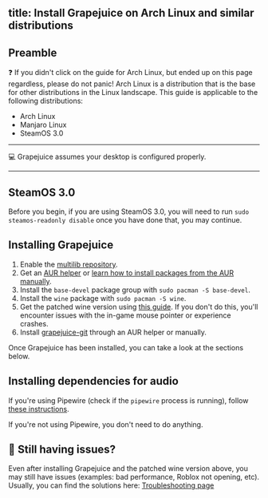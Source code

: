 title: Install Grapejuice on Arch Linux and similar distributions
---

## Preamble

:question: If you didn't click on the guide for Arch Linux, but ended up on this page regardless, please do not panic!
Arch Linux is a distribution that is the base for other distributions in the Linux landscape. This guide is applicable
to the following distributions:

- Arch Linux
- Manjaro Linux
- SteamOS 3.0

---

:computer: Grapejuice assumes your desktop is configured properly.

---

## SteamOS 3.0

Before you begin, if you are using SteamOS 3.0, you will need to run `sudo steamos-readonly disable` once you have done
that, you may continue.

## Installing Grapejuice

1. Enable the [multilib repository](https://wiki.archlinux.org/title/Official_repositories#multilib).
2. Get an [AUR helper](https://wiki.archlinux.org/title/AUR_helpers) or
   [learn how to install packages from the AUR manually](https://wiki.archlinux.org/title/Arch_User_Repository).
3. Install the `base-devel` package group with `sudo pacman -S base-devel`.
4. Install the `wine` package with `sudo pacman -S wine`.
5. Get the patched wine version using [this guide](../Guides/Installing-Wine). If you don't do this, you'll encounter issues with the in-game mouse pointer or experience crashes.
6. Install [grapejuice-git](https://aur.archlinux.org/packages/grapejuice-git/) through an AUR helper or manually.

Once Grapejuice has been installed, you can take a look at the sections below.

## Installing dependencies for audio

If you're using Pipewire (check if the `pipewire` process is running), follow
[these instructions](https://wiki.archlinux.org/title/PipeWire#PulseAudio_clients).

If you're not using Pipewire, you don't need to do anything.

## 🤔 Still having issues?

Even after installing Grapejuice and the patched wine version above, you may still have issues (examples: bad
performance, Roblox not opening, etc). Usually, you can find the solutions
here: [Troubleshooting page](../Troubleshooting)

